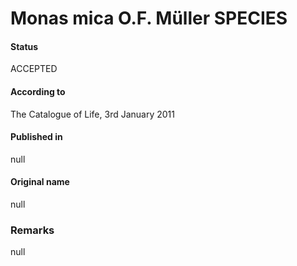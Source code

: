 Monas mica O.F. Müller SPECIES
=======

#### Status
ACCEPTED

#### According to
The Catalogue of Life, 3rd January 2011

#### Published in
null

#### Original name
null

### Remarks
null